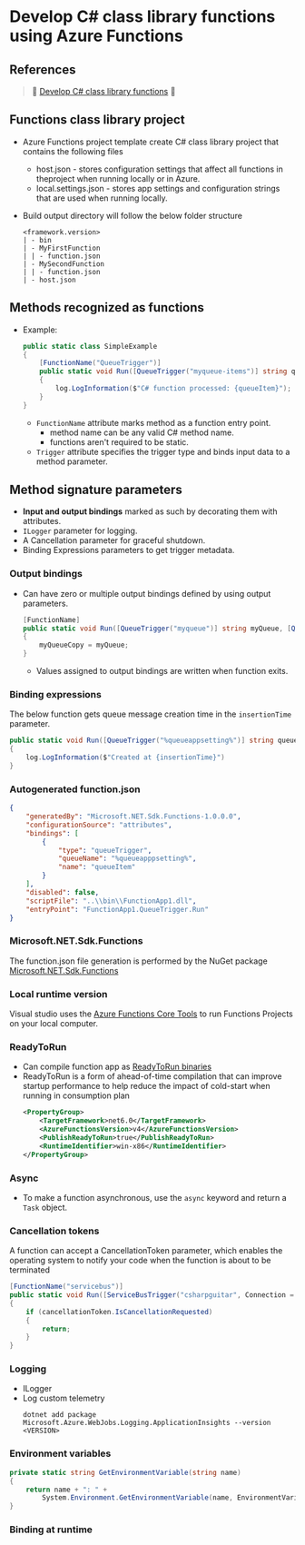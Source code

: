 # Develop C# class library functions using Azure Functions

## References
> 🌟 [Develop C# class library functions](https://learn.microsoft.com/en-us/azure/azure-functions/functions-dotnet-class-library?tabs=v4%2Ccmd#functions-class-library-project) 🌟 

## Functions class library project
- Azure Functions project template create C# class library project that contains the following files
    - host.json - stores configuration settings that affect all functions in theproject when running locally or in Azure.
    - local.settings.json - stores app settings and configuration strings that are used when running locally.

- Build output directory will follow the below folder structure
    ```
    <framework.version>
    | - bin
    | - MyFirstFunction
    | | - function.json
    | - MySecondFunction
    | | - function.json
    | - host.json
    ```

## Methods recognized as functions
- Example:
    ```csharp
    public static class SimpleExample
    {
        [FunctionName("QueueTrigger")]
        public static void Run([QueueTrigger("myqueue-items")] string queueItem, ILogger log)
        {
            log.LogInformation($"C# function processed: {queueItem}");
        }
    }
    ```
    - `FunctionName` attribute marks method as a function entry point.
        - method name can be any valid C# method name.
        - functions aren't required to be static.
    - `Trigger` attribute specifies the trigger type and binds input data to a method parameter.

## Method signature parameters
- **Input and output bindings** marked as such by decorating them with attributes.
- `ILogger` parameter for logging.
- A Cancellation parameter for graceful shutdown.
- Binding Expressions parameters to get trigger metadata.

### Output bindings
- Can have zero or multiple output bindings defined by using output parameters.
    ```csharp
    [FunctionName]
    public static void Run([QueueTrigger("myqueue")] string myQueue, [Queue("queue-destination")] out string myQueueCopy, ILogger logger)
    {
        myQueueCopy = myQueue;
    }
    ```

    - Values assigned to output bindings are written when function exits.

### Binding expressions
The below function gets queue message creation time in the `insertionTime` parameter.

```csharp
public static void Run([QueueTrigger("%queueappsetting%")] string queueItem, DateTimeOffset insertionTime, ILogger log)
{
    log.LogInformation($"Created at {insertionTime}")
}
```

### Autogenerated function.json
```json
{
    "generatedBy": "Microsoft.NET.Sdk.Functions-1.0.0.0",
    "configurationSource": "attributes",
    "bindings": [
        {
            "type": "queueTrigger",
            "queueName": "%queueapppsetting%",
            "name": "queueItem"
        }
    ],
    "disabled": false,
    "scriptFile": "..\\bin\\FunctionApp1.dll",
    "entryPoint": "FunctionApp1.QueueTrigger.Run"
}
```

### Microsoft.NET.Sdk.Functions
The function.json file generation is performed by the NuGet package [Microsoft.NET.Sdk.Functions](https://www.nuget.org/packages/Microsoft.NET.Sdk.Functions)

### Local runtime version
Visual studio uses the [Azure Functions Core Tools](https://learn.microsoft.com/en-us/azure/azure-functions/functions-run-local?tabs=windows%2Cisolated-process%2Cnode-v4%2Cpython-v2%2Chttp-trigger%2Ccontainer-apps&pivots=programming-language-csharp#install-the-azure-functions-core-tools) to run Functions Projects on your local computer.

### ReadyToRun
- Can compile function app as [ReadyToRun binaries]()
- ReadyToRun is a form of ahead-of-time compilation that can improve startup performance to help reduce the impact of cold-start when running in consumption plan
    ```xml
    <PropertyGroup>
        <TargetFramework>net6.0</TargetFramework>
        <AzureFunctionsVersion>v4</AzureFunctionsVersion>
        <PublishReadyToRun>true</PublishReadyToRun>
        <RuntimeIdentifier>win-x86</RuntimeIdentifier>
    </PropertyGroup>
    ```

### Async
- To make a function asynchronous, use the `async` keyword and return a `Task` object.

### Cancellation tokens
A function can accept a CancellationToken parameter, which enables the operating system to notify your code when the function is about to be terminated

```csharp
[FunctionName("servicebus")]
public static void Run([ServiceBusTrigger("csharpguitar", Connection = "SB_CONN")] Message[] messages, CancellationToken cancellationToken, ILogger log)
{
    if (cancellationToken.IsCancellationRequested)
    {
        return;
    }
}
```

### Logging
- ILogger
- Log custom telemetry 
    ```
    dotnet add package Microsoft.Azure.WebJobs.Logging.ApplicationInsights --version <VERSION>
    ```

### Environment variables
```csharp
private static string GetEnvironmentVariable(string name)
{
    return name + ": " +
        System.Environment.GetEnvironmentVariable(name, EnvironmentVariableTarget.Process);
}
```

### Binding at runtime

